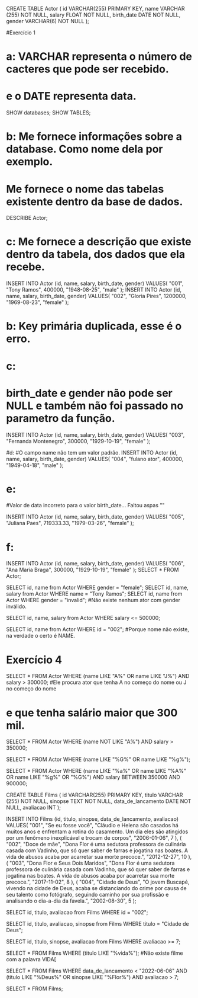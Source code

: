 CREATE TABLE Actor (
    id VARCHAR(255) PRIMARY KEY,
    name VARCHAR (255) NOT NULL,
    salary FLOAT NOT NULL,
    birth_date DATE NOT NULL,
    gender VARCHAR(6) NOT NULL
);

#Exercício 1
# a: VARCHAR representa o número de cacteres que pode ser recebido.
# e o  DATE representa data. 

SHOW databases;
SHOW TABLES;

# b: Me fornece informações sobre a database. Como nome dela por exemplo.
# Me fornece o nome das tabelas existente dentro da base de dados.

DESCRIBE Actor;
# c: Me fornece a descrição que existe dentro da tabela, dos dados que ela recebe. 

INSERT INTO Actor (id, name, salary, birth_date, gender)
VALUES(
  "001", 
  "Tony Ramos",
  400000,
  "1948-08-25", 
  "male"
);
INSERT INTO Actor (id, name, salary, birth_date, gender)
VALUES(
  "002", 
  "Gloria Pires",
  1200000,
  "1969-08-23", 
  "female"
);

# b: Key primária duplicada, esse é o erro. 

# c: 
# birth_date e gender não pode ser NULL e também não foi passado no parametro da função.

INSERT INTO Actor (id, name, salary, birth_date, gender)
VALUES(
  "003", 
  "Fernanda Montenegro",
  300000,
  "1929-10-19", 
  "female"
);

#d: 
#O campo name não tem um valor padrão.
INSERT INTO Actor (id, name, salary, birth_date, gender)
VALUES(
  "004",
  "fulano ator",
  400000,
  "1949-04-18", 
  "male"
);

# e: 
#Valor de data incorreto para o valor birth_date... Faltou aspas ""

INSERT INTO Actor (id, name, salary, birth_date, gender)
VALUES(
  "005", 
  "Juliana Paes",
  719333.33,
  "1979-03-26", 
  "female"
);

# f:
INSERT INTO Actor (id, name, salary, birth_date, gender)
VALUES(
  "006", 
  "Ana Maria Braga",
  300000,
  "1929-10-19", 
  "female"
);
SELECT * FROM Actor;

SELECT id, name from Actor WHERE gender = "female";
SELECT id, name, salary from Actor WHERE name = "Tony Ramos";
SELECT id, name from Actor WHERE gender = "invalid";
#Não existe nenhum ator com gender inválido.

SELECT id, name, salary from Actor WHERE salary <= 500000;

SELECT id, name from Actor WHERE id = "002";
#Porque nome não existe, na verdade o certo é NAME.

# Exercício 4

SELECT * FROM Actor
WHERE (name LIKE "A%" OR name LIKE "J%") AND salary > 300000;
#Ele procura ator que tenha A no começo do nome ou J no começo do nome
# e que tenha salário maior que 300 mil. 

SELECT * FROM Actor
WHERE (name NOT LIKE "A%") AND salary > 350000;

SELECT * FROM Actor
WHERE (name LIKE "%G%" OR name LIKE "%g%");

SELECT * FROM Actor
WHERE (name LIKE "%a%" OR name LIKE "%A%" OR name LIKE "%g%" OR "%G%") AND salary BETWEEN 350000 AND 900000;

CREATE TABLE Films (
    id VARCHAR(255) PRIMARY KEY,
    titulo VARCHAR (255) NOT NULL,
    sinopse TEXT NOT NULL,
    data_de_lancamento DATE NOT NULL,
    avaliacao INT
);

INSERT INTO Films (id, titulo, sinopse, data_de_lancamento, avaliacao)
VALUES(
  "001", 
  "Se eu fosse você",
  "Cláudio e Helena são casados há muitos anos e enfrentam a rotina do casamento. Um dia eles são atingidos por um fenômeno inexplicável e trocam de corpos",
  "2006-01-06", 
  7
),
(
"002",
"Doce de mãe",
"Dona Flor é uma sedutora professora de culinária casada com Vadinho, que só quer saber de farras e jogatina nas boates. A vida de abusos acaba por acarretar sua morte precoce.",
"2012-12-27",
10
),
(
"003",
"Dona Flor e Seus Dois Maridos",
"Dona Flor é uma sedutora professora de culinária casada com Vadinho, que só quer saber de farras e jogatina nas boates. A vida de abusos acaba por acarretar sua morte precoce.",
"2017-11-02",
8
),
(
"004",
"Cidade de Deus",
"O jovem Buscapé, vivendo na cidade de Deus, acaba se distanciando do crime por causa de seu talento como fotógrafo, seguindo caminho por sua profissão e analisando o dia-a-dia da favela.",
"2002-08-30",
5
);


SELECT id, titulo, avaliacao from Films WHERE id = "002";

SELECT id, titulo, avaliacao, sinopse from Films WHERE titulo = "Cidade de Deus";

SELECT id, titulo, sinopse, avaliacao from Films WHERE avaliacao  >= 7;

SELECT * FROM Films
WHERE (titulo LIKE "%vida%"); #Não existe filme com a palavra VIDA[

SELECT * FROM Films
WHERE data_de_lancamento < "2022-06-06" AND (titulo LIKE "%Deus%" OR sinopse LIKE "%Flor%") AND avaliacao > 7;

SELECT * FROM Films;